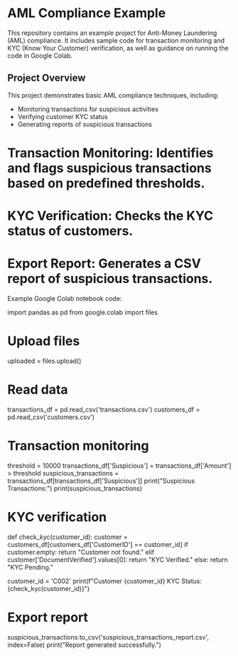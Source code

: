 # AML Compliance Example

This repository contains an example project for Anti-Money Laundering (AML) compliance. It includes sample code for transaction monitoring and KYC (Know Your Customer) verification, as well as guidance on running the code in Google Colab.

## Project Overview

This project demonstrates basic AML compliance techniques, including:
- Monitoring transactions for suspicious activities
- Verifying customer KYC status
- Generating reports of suspicious transactions


# Transaction Monitoring: Identifies and flags suspicious transactions based on predefined thresholds.
# KYC Verification: Checks the KYC status of customers.
# Export Report: Generates a CSV report of suspicious transactions.
Example Google Colab notebook code:

import pandas as pd
from google.colab import files

# Upload files
uploaded = files.upload()

# Read data
transactions_df = pd.read_csv('transactions.csv')
customers_df = pd.read_csv('customers.csv')

# Transaction monitoring
threshold = 10000
transactions_df['Suspicious'] = transactions_df['Amount'] > threshold
suspicious_transactions = transactions_df[transactions_df['Suspicious']]
print("Suspicious Transactions:")
print(suspicious_transactions)

# KYC verification
def check_kyc(customer_id):
    customer = customers_df[customers_df['CustomerID'] == customer_id]
    if customer.empty:
        return "Customer not found."
    elif customer['DocumentVerified'].values[0]:
        return "KYC Verified."
    else:
        return "KYC Pending."

customer_id = 'C002'
print(f"Customer {customer_id} KYC Status: {check_kyc(customer_id)}")

# Export report
suspicious_transactions.to_csv('suspicious_transactions_report.csv', index=False)
print("Report generated successfully.")
